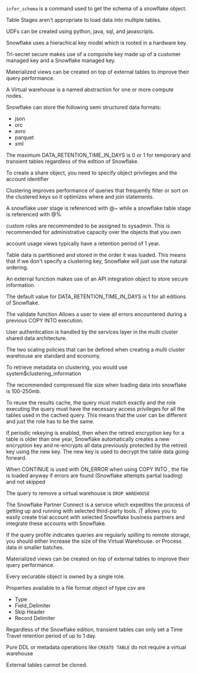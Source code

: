 `infer_schema` is a command used to get the schema of a snowflake object.

Table Stages aren't appropriate to load data into multiple tables.

UDFs can be created using python, java, sql, and javascripts.

Snowflake uses a hierachical key model which is rooted in a hardware key.

Tri-secret secure makes use of a composite key made up of a customer managed key and a Snowflake managed key.

Materialized views can be created on top of external tables to improve their query performance.

A Virtual warehouse is a named abstraction for one or more compute nodes.

Snowflake can store the following semi structured data formats:
* json
* orc
* avro
* parquet
* xml

The maximum DATA_RETENTION_TIME_IN_DAYS  is 0 or 1 for temporary and transient tables regardless of the edition of Snowflake.

To create a share object, you need to specify object privileges and the account identifier

Clustering improves performance of queries that frequently filter or sort on the clustered keys so it optimizes where and join statements.

A snowflake user stage is referenced with @~ while a snowflake table stage is referenced with @%

custom roles are recommended to be assigned to sysadmin. This is recommended for administrative capacity over the objects that you own 

account usage views typically have a retention period of 1 year.

Table data is partitioned and stored in the order it was loaded. This means that if we don't specify a clustering key, Snowflake will just use the natural ordering.

An external function makes use of an API integration object to store secure information.

The default value for DATA_RETENTION_TIME_IN_DAYS is 1 for all editions of Snowflake.

The validate function Allows a user to view all errors encountered during a previous COPY INTO execution.

User authentication is handled by the services layer in the multi cluster shared data architecture.

The two scaling policies that can be defined when creating a multi cluster warehouse are standard and economy.

To retrieve metadata on clustering, you would use system$clustering_information

The recommended compressed file size when loading data into snowflake is 100-250mb.

To reuse the results cache, the query must match exactly and the role executing the query must have the necessary access privileges for all the tables used in the cached query. This means that the user can be different and just the role has to be the same.

If periodic rekeying is enabled, then when the retired encryption key for a table is older than one year, Snowflake automatically creates a new encryption key and re-encrypts all data previously protected by the retired key using the new key. The new key is used to decrypt the table data going forward.

When CONTINUE is used with ON_ERROR when using COPY INTO <table>, the file is loaded anyway if errors are found (Snowflake attempts partial loading) and not skipped

The query to remove a virtual warehouse is `DROP WAREHOUSE`

The Snowflake Partner Connect is a service which expedites the process of getting up and running with selected third-party tools. iT allows you to easily create trial account with selected Snowflake business partners and integrate these accounts with Snowflake.

If the query profile indicates queries are regularly spilling to remote storage, you should either Increase the size of the Virtual Warehouse. or Process data in smaller batches.

Materialized views can be created on top of external tables to improve their query performance.

Every securable object is owned by a single role.

Properties available to a file format object of type csv are
* Type
* Field_Delimiter
* Skip Header
* Record Delimiter

Regardless of the Snowflake edition, transient tables can only set a Time Travel retention period of up to 1 day.

Pure DDL or metadata operations like `CREATE TABLE` do not require a virtual warehouse

External tables cannot be cloned.



